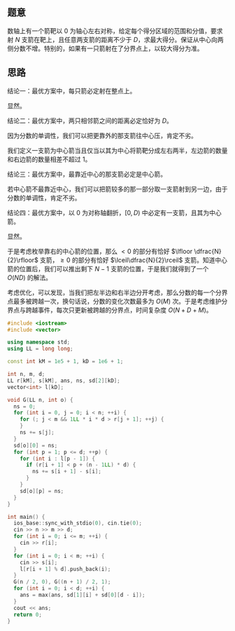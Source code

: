 ## 题意

数轴上有一个箭靶以 $0$ 为轴心左右对称，给定每个得分区域的范围和分值，要求射 $N$ 支箭在靶上，且任意两支箭的距离不少于 $D$，求最大得分。保证从中心向两侧分数不增。特别的，如果有一只箭射在了分界点上，以较大得分为准。

## 思路

结论一：最优方案中，每只箭必定射在整点上。

显然。

结论二：最优方案中，两只相邻箭之间的距离必定恰好为 $D$。

因为分数的单调性，我们可以把更靠外的那支箭往中心压，肯定不劣。

我们定义一支箭为中心箭当且仅当以其为中心将箭靶分成左右两半，左边箭的数量和右边箭的数量相差不超过 $1$。

结论三：最优方案中，最靠近中心的那支箭必定是中心箭。

若中心箭不最靠近中心，我们可以把箭较多的那一部分取一支箭射到另一边，由于分数的单调性，肯定不劣。

结论四：最优方案中，以 $0$ 为对称轴翻折，$[0,D)$ 中必定有一支箭，且其为中心箭。

显然。

于是考虑枚举靠右的中心箭的位置，那么 $<0$ 的部分有恰好 $\lfloor \dfrac{N}{2}\rfloor$ 支箭，$\ge 0$ 的部分有恰好 $\lceil\dfrac{N}{2}\rceil$ 支箭。知道中心箭的位置后，我们可以推出剩下 $N-1$ 支箭的位置，于是我们就得到了一个 $O(ND)$ 的解法。

考虑优化，可以发现，当我们把左半边和右半边分开考虑，那么分数的每一个分界点最多被跨越一次，换句话说，分数的变化次数最多为 $O(M)$ 次。于是考虑维护分界点与跨越事件，每次只更新被跨越的分界点，时间复杂度 $O(N+D+M)$。

```cpp
#include <iostream>
#include <vector>

using namespace std;
using LL = long long;

const int kM = 1e5 + 1, kD = 1e6 + 1;

int n, m, d;
LL r[kM], s[kM], ans, ns, sd[2][kD];
vector<int> l[kD];

void G(LL n, int o) {
  ns = 0;
  for (int i = 0, j = 0; i < n; ++i) {
    for (; j < m && 1LL * i * d > r[j + 1]; ++j) {
    }
    ns += s[j];
  }
  sd[o][0] = ns;
  for (int p = 1; p <= d; ++p) {
    for (int i : l[p - 1]) {
      if (r[i + 1] < p + (n - 1LL) * d) {
        ns += s[i + 1] - s[i];
      }
    }
    sd[o][p] = ns;
  }
}

int main() {
  ios_base::sync_with_stdio(0), cin.tie(0);
  cin >> n >> m >> d;
  for (int i = 0; i <= m; ++i) {
    cin >> r[i];
  }
  for (int i = 0; i < m; ++i) {
    cin >> s[i];
    l[r[i + 1] % d].push_back(i);
  }
  G(n / 2, 0), G((n + 1) / 2, 1);
  for (int i = 0; i < d; ++i) {
    ans = max(ans, sd[1][i] + sd[0][d - i]);
  }
  cout << ans;
  return 0;
}
```
